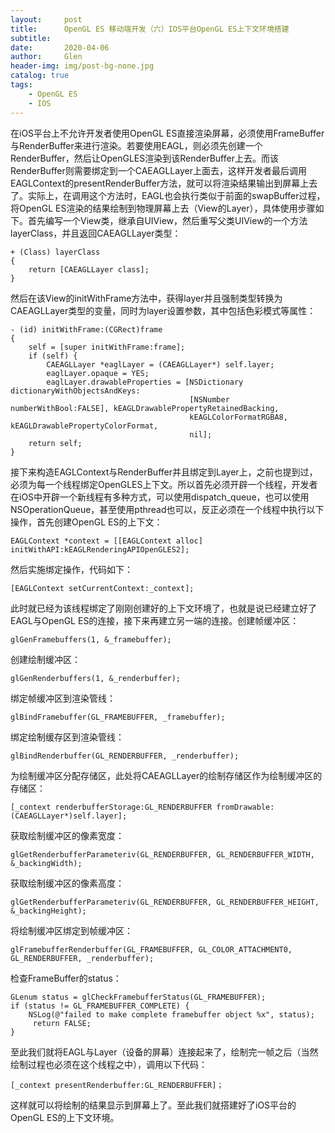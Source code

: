 ```yaml
---
layout:     post
title:      OpenGL ES 移动端开发（六）IOS平台OpenGL ES上下文环境搭建
subtitle:   
date:       2020-04-06
author:     Glen
header-img: img/post-bg-none.jpg
catalog: true
tags:
    - OpenGL ES
    - IOS
---
```


在iOS平台上不允许开发者使用OpenGL ES直接渲染屏幕，必须使用FrameBuffer与RenderBuffer来进行渲染。若要使用EAGL，则必须先创建一个RenderBuffer，然后让OpenGLES渲染到该RenderBuffer上去。而该RenderBuffer则需要绑定到一个CAEAGLLayer上面去，这样开发者最后调用EAGLContext的presentRenderBuffer方法，就可以将渲染结果输出到屏幕上去了。实际上，在调用这个方法时，EAGL也会执行类似于前面的swapBuffer过程，将OpenGL ES渲染的结果绘制到物理屏幕上去（View的Layer），具体使用步骤如下。首先编写一个View类，继承自UIView，然后重写父类UIView的一个方法layerClass，并且返回CAEAGLLayer类型：

```
+ (Class) layerClass
{
    return [CAEAGLLayer class];
}
```

然后在该View的initWithFrame方法中，获得layer并且强制类型转换为CAEAGLLayer类型的变量，同时为layer设置参数，其中包括色彩模式等属性：

```
- (id) initWithFrame:(CGRect)frame
{
    self = [super initWithFrame:frame];
    if (self) {
        CAEAGLLayer *eaglLayer = (CAEAGLLayer*) self.layer;
        eaglLayer.opaque = YES;
        eaglLayer.drawableProperties = [NSDictionary dictionaryWithObjectsAndKeys:
                                        [NSNumber numberWithBool:FALSE], kEAGLDrawablePropertyRetainedBacking,
                                        kEAGLColorFormatRGBA8, kEAGLDrawablePropertyColorFormat,
                                        nil];
    return self;
}
```

接下来构造EAGLContext与RenderBuffer并且绑定到Layer上，之前也提到过，必须为每一个线程绑定OpenGLES上下文。所以首先必须开辟一个线程，开发者在iOS中开辟一个新线程有多种方式，可以使用dispatch_queue，也可以使用NSOperationQueue，甚至使用pthread也可以，反正必须在一个线程中执行以下操作，首先创建OpenGL ES的上下文：

```
EAGLContext *context = [[EAGLContext alloc] initWithAPI:kEAGLRenderingAPIOpenGLES2];
```

然后实施绑定操作，代码如下：

```
[EAGLContext setCurrentContext:_context];
```

此时就已经为该线程绑定了刚刚创建好的上下文环境了，也就是说已经建立好了EAGL与OpenGL ES的连接，接下来再建立另一端的连接。创建帧缓冲区：

```
glGenFramebuffers(1, &_framebuffer);
```

创建绘制缓冲区：

```
glGenRenderbuffers(1, &_renderbuffer);
```

绑定帧缓冲区到渲染管线：

```
glBindFramebuffer(GL_FRAMEBUFFER, _framebuffer);
```

绑定绘制缓存区到渲染管线：

```
glBindRenderbuffer(GL_RENDERBUFFER, _renderbuffer);
```

为绘制缓冲区分配存储区，此处将CAEAGLLayer的绘制存储区作为绘制缓冲区的存储区：

```
[_context renderbufferStorage:GL_RENDERBUFFER fromDrawable:(CAEAGLLayer*)self.layer];
```

获取绘制缓冲区的像素宽度：

```
glGetRenderbufferParameteriv(GL_RENDERBUFFER, GL_RENDERBUFFER_WIDTH, &_backingWidth);
```

获取绘制缓冲区的像素高度：

```
glGetRenderbufferParameteriv(GL_RENDERBUFFER, GL_RENDERBUFFER_HEIGHT, &_backingHeight);
```

将绘制缓冲区绑定到帧缓冲区：

```
glFramebufferRenderbuffer(GL_FRAMEBUFFER, GL_COLOR_ATTACHMENT0, GL_RENDERBUFFER, _renderbuffer);
```

检查FrameBuffer的status：

```
GLenum status = glCheckFramebufferStatus(GL_FRAMEBUFFER);
if (status != GL_FRAMEBUFFER_COMPLETE) {
	NSLog(@"failed to make complete framebuffer object %x", status);
     return FALSE;
}
```

至此我们就将EAGL与Layer（设备的屏幕）连接起来了，绘制完一帧之后（当然绘制过程也必须在这个线程之中），调用以下代码：

```
[_context presentRenderbuffer:GL_RENDERBUFFER]；
```

这样就可以将绘制的结果显示到屏幕上了。至此我们就搭建好了iOS平台的OpenGL ES的上下文环境。